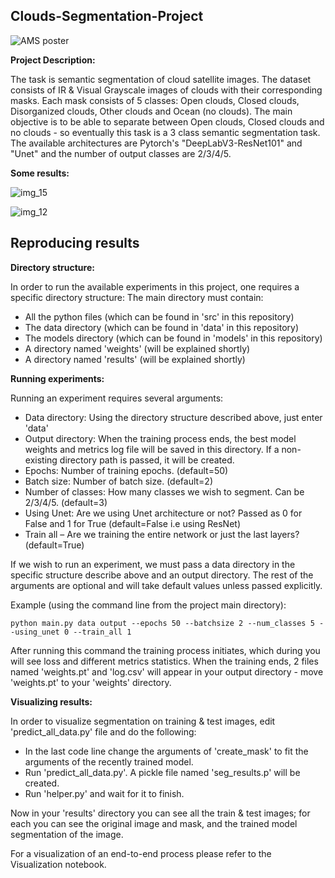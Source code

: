 ## Clouds-Segmentation-Project

![AMS poster](https://github.com/DavidHuji/Clouds-Segmentation-Project/blob/master/AMS2021Poster.png)

**Project Description:**

The task is semantic segmentation of cloud satellite images. The dataset consists of IR & Visual Grayscale images of clouds
with their corresponding masks.
Each mask consists of 5 classes: Open clouds, Closed clouds, Disorganized clouds, Other clouds and Ocean (no clouds).
The main objective is to be able to separate between Open clouds, Closed clouds and no clouds - so eventually this task is a 3 class semantic segmentation task.
The available architectures are Pytorch's "DeepLabV3-ResNet101" and "Unet" and the number of output classes are 2/3/4/5.

**Some results:**

![img_15](https://user-images.githubusercontent.com/69245972/93467389-5af6fa00-f8f6-11ea-9a7b-083234ffefca.png)


![img_12](https://user-images.githubusercontent.com/69245972/93468002-00aa6900-f8f7-11ea-9035-c19232bc7ed3.png)

## Reproducing results

**Directory structure:**

In order to run the available experiments in this project, one requires a specific directory structure:
The main directory must contain:
- All the python files (which can be found in 'src' in this repository)
- The data directory (which can be found in 'data' in this repository)
- The models directory (which can be found in 'models' in this repository)
- A directory named 'weights' (will be explained shortly)
- A directory named 'results' (will be explained shortly)


**Running experiments:**

Running an experiment requires several arguments:
- Data directory: Using the directory structure described above, just enter 'data'
- Output directory: When the training process ends, the best model weights and metrics log file will be saved in this directory. If a non-existing directory path is passed, it will be created.
- Epochs: Number of training epochs. (default=50)
- Batch size: Number of batch size. (default=2)
- Number of classes: How many classes we wish to segment. Can be 2/3/4/5. (default=3)
- Using Unet: Are we using Unet architecture or not? Passed as 0 for False and 1 for True (default=False i.e using ResNet)
- Train all – Are we training the entire network or just the last layers? (default=True)

If we wish to run an experiment, we must pass a data directory in the specific structure describe above and an output directory. The rest of the arguments are optional and will take default values unless passed explicitly.

Example (using the command line from the project main directory):
```
python main.py data output --epochs 50 --batchsize 2 --num_classes 5 --using_unet 0 --train_all 1
```

After running this command the training process initiates, which during you will see loss and different metrics statistics.
When the training ends, 2 files named 'weights.pt' and 'log.csv' will appear in your output directory - move 'weights.pt' to your 'weights' directory.


**Visualizing results:**

In order to visualize segmentation on training & test images, edit 'predict_all_data.py' file and do the following:
- In the last code line change the arguments of 'create_mask' to fit the arguments of the recently trained model.
- Run 'predict_all_data.py'. A pickle file named 'seg_results.p' will be created.
- Run 'helper.py' and wait for it to finish.

Now in your 'results' directory you can see all the train & test images; for each you can see the original image and mask, and the trained model segmentation of the image.

For a visualization of an end-to-end process please refer to the Visualization notebook.
